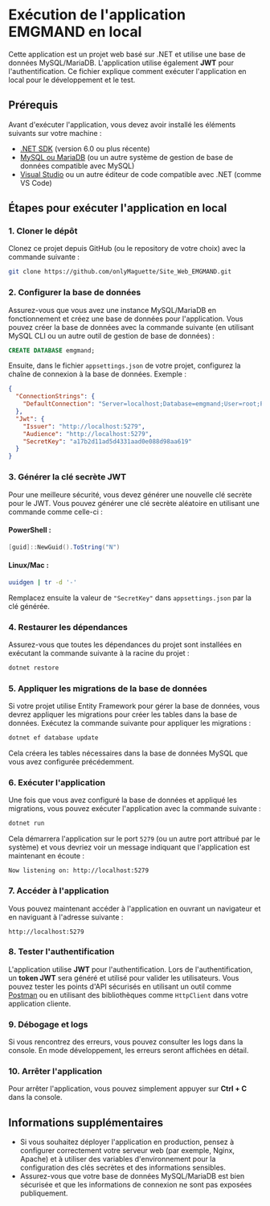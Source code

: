 # Exécution de l'application EMGMAND en local

Cette application est un projet web basé sur .NET et utilise une base de données MySQL/MariaDB. L'application utilise également **JWT** pour l'authentification. Ce fichier explique comment exécuter l'application en local pour le développement et le test.

## Prérequis

Avant d'exécuter l'application, vous devez avoir installé les éléments suivants sur votre machine :

- [.NET SDK](https://dotnet.microsoft.com/download/dotnet) (version 6.0 ou plus récente)
- [MySQL ou MariaDB](https://dev.mysql.com/downloads/installer/) (ou un autre système de gestion de base de données compatible avec MySQL)
- [Visual Studio](https://visualstudio.microsoft.com/downloads/) ou un autre éditeur de code compatible avec .NET (comme VS Code)

## Étapes pour exécuter l'application en local

### 1. Cloner le dépôt

Clonez ce projet depuis GitHub (ou le repository de votre choix) avec la commande suivante :

```bash
git clone https://github.com/onlyMaguette/Site_Web_EMGMAND.git
```

### 2. Configurer la base de données

Assurez-vous que vous avez une instance MySQL/MariaDB en fonctionnement et créez une base de données pour l'application. Vous pouvez créer la base de données avec la commande suivante (en utilisant MySQL CLI ou un autre outil de gestion de base de données) :

```sql
CREATE DATABASE emgmand;
```

Ensuite, dans le fichier `appsettings.json` de votre projet, configurez la chaîne de connexion à la base de données. Exemple :

```json
{
  "ConnectionStrings": {
    "DefaultConnection": "Server=localhost;Database=emgmand;User=root;Password=yourpassword;"
  },
  "Jwt": {
    "Issuer": "http://localhost:5279",
    "Audience": "http://localhost:5279",
    "SecretKey": "a17b2d11ad5d4331aad0e088d98aa619"
  }
}
```

### 3. Générer la clé secrète JWT

Pour une meilleure sécurité, vous devez générer une nouvelle clé secrète pour le JWT. Vous pouvez générer une clé secrète aléatoire en utilisant une commande comme celle-ci :

#### PowerShell :
```powershell
[guid]::NewGuid().ToString("N")
```

#### Linux/Mac :
```bash
uuidgen | tr -d '-'
```

Remplacez ensuite la valeur de `"SecretKey"` dans `appsettings.json` par la clé générée.

### 4. Restaurer les dépendances

Assurez-vous que toutes les dépendances du projet sont installées en exécutant la commande suivante à la racine du projet :

```bash
dotnet restore
```

### 5. Appliquer les migrations de la base de données

Si votre projet utilise Entity Framework pour gérer la base de données, vous devrez appliquer les migrations pour créer les tables dans la base de données. Exécutez la commande suivante pour appliquer les migrations :

```bash
dotnet ef database update
```

Cela créera les tables nécessaires dans la base de données MySQL que vous avez configurée précédemment.

### 6. Exécuter l'application

Une fois que vous avez configuré la base de données et appliqué les migrations, vous pouvez exécuter l'application avec la commande suivante :

```bash
dotnet run
```

Cela démarrera l'application sur le port `5279` (ou un autre port attribué par le système) et vous devriez voir un message indiquant que l'application est maintenant en écoute :

```
Now listening on: http://localhost:5279
```

### 7. Accéder à l'application

Vous pouvez maintenant accéder à l'application en ouvrant un navigateur et en naviguant à l'adresse suivante :

```
http://localhost:5279
```

### 8. Tester l'authentification

L'application utilise **JWT** pour l'authentification. Lors de l'authentification, un **token JWT** sera généré et utilisé pour valider les utilisateurs. Vous pouvez tester les points d'API sécurisés en utilisant un outil comme [Postman](https://www.postman.com/) ou en utilisant des bibliothèques comme `HttpClient` dans votre application cliente.

### 9. Débogage et logs

Si vous rencontrez des erreurs, vous pouvez consulter les logs dans la console. En mode développement, les erreurs seront affichées en détail.

### 10. Arrêter l'application

Pour arrêter l'application, vous pouvez simplement appuyer sur **Ctrl + C** dans la console.

## Informations supplémentaires

- Si vous souhaitez déployer l'application en production, pensez à configurer correctement votre serveur web (par exemple, Nginx, Apache) et à utiliser des variables d'environnement pour la configuration des clés secrètes et des informations sensibles.
- Assurez-vous que votre base de données MySQL/MariaDB est bien sécurisée et que les informations de connexion ne sont pas exposées publiquement.
